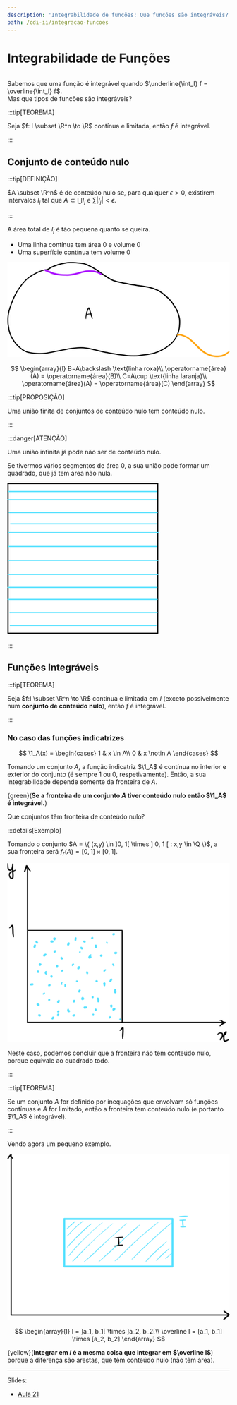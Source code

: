 ```yaml
---
description: 'Integrabilidade de funções: Que funções são integráveis?'
path: /cdi-ii/integracao-funcoes
---
```


# Integrabilidade de Funções

```toc

```

Sabemos que uma função é integrável quando $\underline{\int_I} f = \overline{\int_I} f$.  
Mas que tipos de funções são integráveis?

:::tip[TEOREMA]

Seja $f: I \subset \R^n \to \R$ contínua e limitada,
então $f$ é integrável.

:::

## Conjunto de conteúdo nulo

:::tip[DEFINIÇÃO]

$A \subset \R^n$ é de conteúdo nulo se, para qualquer $\epsilon > 0$, existirem intervalos $I_j$
tal que $A \subset \bigcup I_j$ e $\sum |I_j| < \epsilon$.

:::

A área total de $I_j$ é tão pequena quanto se queira.

- Uma linha contínua tem área 0 e volume 0
- Uma superfície contínua tem volume 0

![Conteúdo Nulo](./assets/0009-conteudo-nulo.svg#dark=1)

$$
\begin{array}{l}
B=A\backslash \text{linha roxa}\\
\operatorname{área}(A) = \operatorname{área}(B)\\
C=A\cup \text{linha laranja}\\
\operatorname{área}(A) = \operatorname{área}(C)
\end{array}
$$

:::tip[PROPOSIÇÃO]

Uma união finita de conjuntos de conteúdo nulo tem conteúdo nulo.

:::

:::danger[ATENÇÃO]

Uma união infinita já pode não ser de conteúdo nulo.

Se tivermos vários segmentos de área 0, a sua união pode formar um quadrado, que já tem área não nula.

![União infinita de conjuntos de conteúdo nulo](./assets/0009-conteudo-nulo-quadrado.svg#dark=1)

:::

## Funções Integráveis

:::tip[TEOREMA]

Seja $f:I \subset \R^n \to \R$ contínua e limitada em $I$
(exceto possivelmente num **conjunto de conteúdo nulo**),
então $f$ é integrável.

:::

### No caso das funções indicatrizes

$$
\1_A(x) = \begin{cases}
1 & x \in A\\
0 & x \notin A
\end{cases}
$$

Tomando um conjunto $A$, a função indicatriz $\1_A$ é contínua no interior e exterior do conjunto (é sempre 1 ou 0, respetivamente).
Então, a sua integrabilidade depende somente da fronteira de $A$.

{green}(**Se a fronteira de um conjunto $A$ tiver conteúdo nulo então $\1_A$ é integrável.**)

Que conjuntos têm fronteira de conteúdo nulo?

:::details[Exemplo]

Tomando o conjunto $A = \{ (x,y) \in ]0, 1[ \times ] 0, 1 [ : x,y \in \Q \}$,
a sua fronteira será
$f_r(A) = [0,1] \times [0,1]$.

![Conjunto com fronteira igual à sua área](./assets/0009-fronteira-q.svg#dark=1)

Neste caso, podemos concluir que a fronteira não tem conteúdo nulo, porque equivale ao quadrado todo.

:::

:::tip[TEOREMA]

Se um conjunto $A$ for definido por inequações que envolvam só funções contínuas e $A$ for limitado, então
a fronteira tem conteúdo nulo (e portanto $\1_A$ é integrável).

:::

Vendo agora um pequeno exemplo.

![A fronteira de conteúdo nulo não importa para o integral](./assets/0009-conteudo-nulo-fronteira.svg#dark=1)

$$
\begin{array}{l}
I = ]a_1, b_1[ \times ]a_2, b_2[\\
\overline I = [a_1, b_1] \times [a_2, b_2]
\end{array}
$$

{yellow}(**Integrar em $I$ é a mesma coisa que integrar em $\overline I$**) porque a diferença são arestas,
que têm conteúdo nulo (não têm área).

---

Slides:

- [Aula 21](https://drive.google.com/file/d/1UZdMCK4g5bBHPECAcop5oTcbxfPz8B84/view?usp=sharing)
